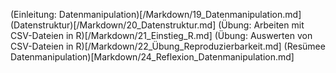 (Einleitung: Datenmanipulation)[/Markdown/19_Datenmanipulation.md]
(Datenstruktur)[/Markdown/20_Datenstruktur.md]
(Übung: Arbeiten mit CSV-Dateien in R)[/Markdown/21_Einstieg_R.md]
(Übung: Auswerten von CSV-Dateien in R)[/Markdown/22_Übung_Reproduzierbarkeit.md]
(Resümee Datenmanipulation)[Markdown/24_Reflexion_Datenmanipulation.md]
